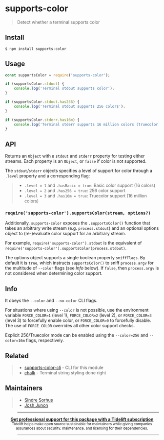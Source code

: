 # supports-color

> Detect whether a terminal supports color

## Install

```
$ npm install supports-color
```

## Usage

```js
const supportsColor = require('supports-color');

if (supportsColor.stdout) {
	console.log('Terminal stdout supports color');
}

if (supportsColor.stdout.has256) {
	console.log('Terminal stdout supports 256 colors');
}

if (supportsColor.stderr.has16m) {
	console.log('Terminal stderr supports 16 million colors (truecolor)');
}
```

## API

Returns an `Object` with a `stdout` and `stderr` property for testing either streams. Each property is an `Object`, or `false` if color is not supported.

The `stdout`/`stderr` objects specifies a level of support for color through a `.level` property and a corresponding flag:

> - `.level = 1` and `.hasBasic = true`: Basic color support (16 colors)
> - `.level = 2` and `.has256 = true`: 256 color support
> - `.level = 3` and `.has16m = true`: Truecolor support (16 million colors)

### `require('supports-color').supportsColor(stream, options?)`

Additionally, `supports-color` exposes the `.supportsColor()` function that takes an arbitrary write stream (e.g. `process.stdout`) and an optional options object to (re-)evaluate color support for an arbitrary stream.

For example, `require('supports-color').stdout` is the equivalent of `require('supports-color').supportsColor(process.stdout)`.

The options object supports a single boolean property `sniffFlags`. By default it is `true`, which instructs `supportsColor()` to sniff `process.argv` for the multitude of `--color` flags (see _Info_ below). If `false`, then `process.argv` is not considered when determining color support.

## Info

It obeys the `--color` and `--no-color` CLI flags.

For situations where using `--color` is not possible, use the environment variable `FORCE_COLOR=1` (level 1), `FORCE_COLOR=2` (level 2), or `FORCE_COLOR=3` (level 3) to forcefully enable color, or `FORCE_COLOR=0` to forcefully disable. The use of `FORCE_COLOR` overrides all other color support checks.

Explicit 256/Truecolor mode can be enabled using the `--color=256` and `--color=16m` flags, respectively.

## Related

> - [supports-color-cli](https://github.com/chalk/supports-color-cli) - CLI for this module
> - [chalk](https://github.com/chalk/chalk) - Terminal string styling done right

## Maintainers

> - [Sindre Sorhus](https://github.com/sindresorhus)
> - [Josh Junon](https://github.com/qix-)

> ---

<div align="center">
	<b>
		<a href="https://tidelift.com/subscription/pkg/npm-supports-color?utm_source=npm-supports-color&utm_medium=referral&utm_campaign=readme">Get professional support for this package with a Tidelift subscription</a>
	</b>
	<br>
	<sub>
		Tidelift helps make open source sustainable for maintainers while giving companies<br>assurances about security, maintenance, and licensing for their dependencies.
	</sub>
</div>

> ---
